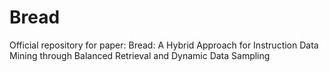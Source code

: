 # Bread
Official repository for paper: Bread: A Hybrid Approach for Instruction Data Mining through Balanced Retrieval and Dynamic Data Sampling
